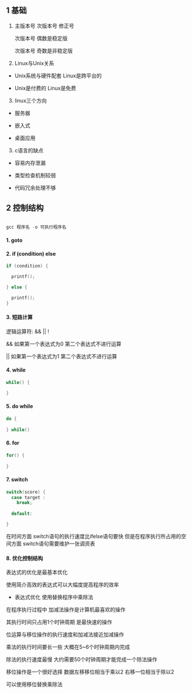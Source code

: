 ## 1 基础

1. 主版本号   次版本号  修正号

    次版本号 偶数是稳定版  

    次版本号 奇数是非稳定版

2. Linux与Unix关系

  * Unix系统与硬件配套  Linux是跨平台的

  * Unix是付费的  Linux是免费

3. linux三个方向

  * 服务器

  * 嵌入式  

  * 桌面应用

3. c语言的缺点

  * 容易内存泄漏

  * 类型检查机制较弱

  * 代码冗余处理不够


## 2 控制结构

```c

gcc 程序名 -o 可执行程序名

```

#### 1. goto

#### 2. if (condition) else

```c
if (condition) {

  printf();

} else {

  printf();
}

```

#### 3. 短路计算

  逻辑运算符: &&  ||  !

  && 如果第一个表达式为0  第二个表达式不进行运算

  || 如果第一个表达式为1  第二个表达式不进行运算


#### 4. while

```c
while() {

}
```

#### 5. do while

```c
do {
  
} while()
```

#### 6. for

```c
for() {
  
}
```

#### 7. switch

```c
switch(score) {
  case target : 
    break;
  
  default:

}
```

在时间方面 switch语句的执行速度比ifelse语句要快 但是在程序执行所占用的空间方面 switch语句需要维护一张调资表  

#### 8. 优化控制结构

表达式的优化是最基本优化  

使用简介高效的表达式可以大幅度提高程序的效率  

* 表达式优化  使用替换程序中乘除法  

在程序执行过程中 加减法操作是计算机最喜欢的操作 

其执行时间只占用1个时钟周期 是最快速的操作  

位运算与移位操作的执行速度和加减法接近加减操作  

乘法的执行时间要长一些  大概在5~6个时钟周期内完成  

除法的执行速度最慢 大约需要50个时钟周期才能完成一个除法操作  

移位操作是一个很好选择 数据左移移位相当于乘以2 右移一位相当于除以2  

可以使用移位替换乘除法  

